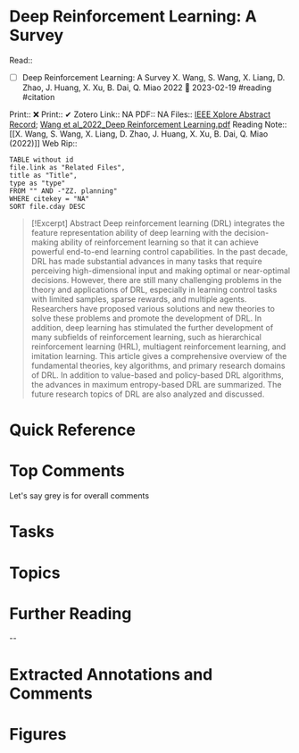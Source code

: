 

# Deep Reinforcement Learning: A Survey
Read:: 
- [ ] Deep Reinforcement Learning: A Survey X. Wang, S. Wang, X. Liang, D. Zhao, J. Huang, X. Xu, B. Dai, Q. Miao 2022 🛫 2023-02-19 #reading #citation

Print::  ❌
Print::  ✔
Zotero Link:: NA
PDF:: NA
Files:: [IEEE Xplore Abstract Record](file:///C:%5CUsers%5Cmichaelt%5CInsync%5Cm@tarlton.info%5CGoogle%20Drive%5C06.%20Zotero%5Cstorage%5CVKUP59P4%5C9904958.html); [Wang et al_2022_Deep Reinforcement Learning.pdf](file:///C:%5CUsers%5Cmichaelt%5CInsync%5Cm@tarlton.info%5CGoogle%20Drive%5C06.%20Zotero%5Cstorage%5CTNY5399V%5CWang%20et%20al_2022_Deep%20Reinforcement%20Learning.pdf)
Reading Note:: [[X. Wang, S. Wang, X. Liang, D. Zhao, J. Huang, X. Xu, B. Dai, Q. Miao (2022)]]
Web Rip:: 

```dataview
TABLE without id
file.link as "Related Files",
title as "Title",
type as "type"
FROM "" AND -"ZZ. planning"
WHERE citekey = "NA" 
SORT file.cday DESC
```


> [!Excerpt] Abstract
> Deep reinforcement learning (DRL) integrates the feature representation ability of deep learning with the decision-making ability of reinforcement learning so that it can achieve powerful end-to-end learning control capabilities. In the past decade, DRL has made substantial advances in many tasks that require perceiving high-dimensional input and making optimal or near-optimal decisions. However, there are still many challenging problems in the theory and applications of DRL, especially in learning control tasks with limited samples, sparse rewards, and multiple agents. Researchers have proposed various solutions and new theories to solve these problems and promote the development of DRL. In addition, deep learning has stimulated the further development of many subfields of reinforcement learning, such as hierarchical reinforcement learning (HRL), multiagent reinforcement learning, and imitation learning. This article gives a comprehensive overview of the fundamental theories, key algorithms, and primary research domains of DRL. In addition to value-based and policy-based DRL algorithms, the advances in maximum entropy-based DRL are summarized. The future research topics of DRL are also analyzed and discussed.


# Quick Reference

# Top Comments

Let's say grey is for overall comments

# Tasks

# Topics


# Further Reading 
 

--
# Extracted Annotations and Comments


# Figures